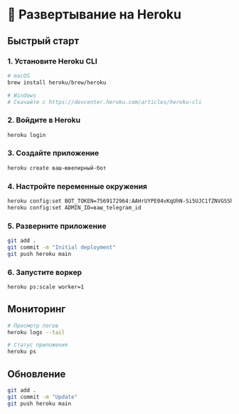 # 🚀 Развертывание на Heroku

## Быстрый старт

### 1. Установите Heroku CLI
```bash
# macOS
brew install heroku/brew/heroku

# Windows
# Скачайте с https://devcenter.heroku.com/articles/heroku-cli
```

### 2. Войдите в Heroku
```bash
heroku login
```

### 3. Создайте приложение
```bash
heroku create ваш-ювелирный-бот
```

### 4. Настройте переменные окружения
```bash
heroku config:set BOT_TOKEN=7569172964:AAHrUYPE04vKqUhN-Si5UJC1fZNVGSShJOk
heroku config:set ADMIN_ID=ваш_telegram_id
```

### 5. Разверните приложение
```bash
git add .
git commit -m "Initial deployment"
git push heroku main
```

### 6. Запустите воркер
```bash
heroku ps:scale worker=1
```

## Мониторинг
```bash
# Просмотр логов
heroku logs --tail

# Статус приложения
heroku ps
```

## Обновление
```bash
git add .
git commit -m "Update"
git push heroku main
``` 
